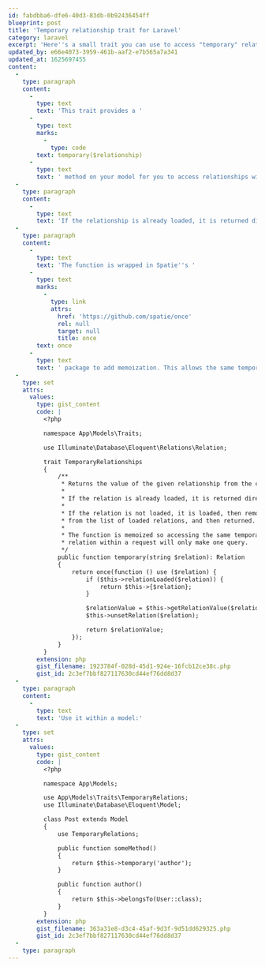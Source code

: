 ```yaml
---
id: fabdbba6-dfe6-40d3-83db-0b92436454ff
blueprint: post
title: 'Temporary relationship trait for Laravel'
category: laravel
excerpt: 'Here''s a small trait you can use to access "temporary" relationships in Laravel.'
updated_by: e66e4073-3959-461b-aaf2-e7b565a7a341
updated_at: 1625697455
content:
  -
    type: paragraph
    content:
      -
        type: text
        text: 'This trait provides a '
      -
        type: text
        marks:
          -
            type: code
        text: temporary($relationship)
      -
        type: text
        text: ' method on your model for you to access relationships without adding them to the list of loaded relationships.'
  -
    type: paragraph
    content:
      -
        type: text
        text: 'If the relationship is already loaded, it is returned directly. If the relationship is not loaded, it will be loaded, removed from the list of loaded relationships, and then returned.'
  -
    type: paragraph
    content:
      -
        type: text
        text: 'The function is wrapped in Spatie''s '
      -
        type: text
        marks:
          -
            type: link
            attrs:
              href: 'https://github.com/spatie/once'
              rel: null
              target: null
              title: once
        text: once
      -
        type: text
        text: ' package to add memoization. This allows the same temporary relationship to be called multiple times without multiple DB queries.'
  -
    type: set
    attrs:
      values:
        type: gist_content
        code: |
          <?php

          namespace App\Models\Traits;

          use Illuminate\Database\Eloquent\Relations\Relation;

          trait TemporaryRelationships
          {
              /**
               * Returns the value of the given relationship from the current model.
               *
               * If the relation is already loaded, it is returned directly.
               *
               * If the relation is not loaded, it is loaded, then removed
               * from the list of loaded relations, and then returned.
               *
               * The function is memoized so accessing the same temporary
               * relation within a request will only make one query.
               */
              public function temporary(string $relation): Relation
              {
                  return once(function () use ($relation) {
                      if ($this->relationLoaded($relation)) {
                          return $this->{$relation};
                      }

                      $relationValue = $this->getRelationValue($relation);
                      $this->unsetRelation($relation);

                      return $relationValue;
                  });
              }
          }
        extension: php
        gist_filename: 1923784f-028d-45d1-924e-16fcb12ce38c.php
        gist_id: 2c3ef7bbf827117630cd44ef76dd8d37
  -
    type: paragraph
    content:
      -
        type: text
        text: 'Use it within a model:'
  -
    type: set
    attrs:
      values:
        type: gist_content
        code: |
          <?php

          namespace App\Models;

          use App\Models\Traits\TemporaryRelations;
          use Illuminate\Database\Eloquent\Model;

          class Post extends Model
          {
              use TemporaryRelations;

              public function someMethod()
              {
                  return $this->temporary('author');
              }

              public function author()
              {
                  return $this->belongsTo(User::class);
              }
          }
        extension: php
        gist_filename: 363a31e8-d3c4-45af-9d3f-9d51dd629325.php
        gist_id: 2c3ef7bbf827117630cd44ef76dd8d37
  -
    type: paragraph
---
```

